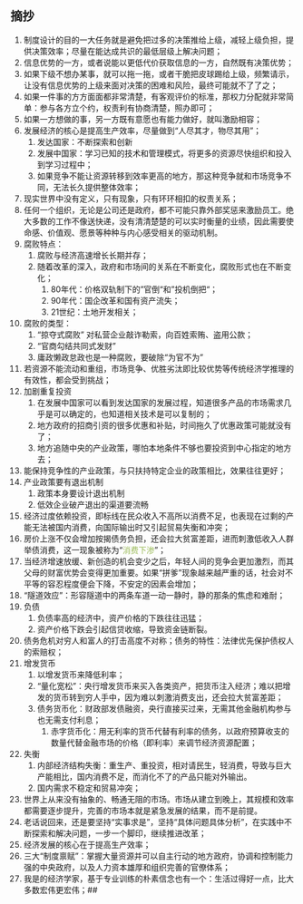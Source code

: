 ## 摘抄
1. 制度设计的目的一大任务就是避免把过多的决策推给上级，减轻上级负担，提供决策效率；尽量在能达成共识的最低层级上解决问题；
2. 信息优势的一方，或者说能以更低代价获取信息的一方，自然既有决策优势；
3. 如果下级不想办某事，就可以拖一拖，或者干脆把皮球踢给上级，频繁请示，让没有信息优势的上级来面对决策的困难和风险，最终可能就不了了之；
4. 如果一件事的方方面面都非常清楚，有客观评价的标准，那权力分配就非常简单：参与各方立个约，权责利有协商清楚，照办即可；
5. 如果一方想做的事，另一方既有意愿也有能力做好，就叫激励相容；
6. 发展经济的核心是提高生产效率，尽量做到“人尽其才，物尽其用”；
   1. 发达国家：不断探索和创新
   2. 发展中国家：学习已知的技术和管理模式，将更多的资源尽快组织和投入到学习过程中；
   3. 如果竞争不能让资源转移到效率更高的地方，那这种竞争就和市场竞争不同，无法长久提供整体效率；
7. 现实世界中没有定义，只有现象，只有环环相扣的权责关系；
8. 任何一个组织，无论是公司还是政府，都不可能只靠外部奖惩来激励员工。绝大多数的工作不像送快递，没有清清楚楚的可以实时衡量的业绩，因此需要使命感、价值观、愿景等种种与内心感受相关的驱动机制。
9. 腐败特点：
   1. 腐败与经济高速增长长期并存；
   2. 随着改革的深入，政府和市场间的关系在不断变化，腐败形式也在不断变化；
      1. 80年代：价格双轨制下的”官倒“和”投机倒把“；
      2. 90年代：国企改革和国有资产流失；
      3. 21世纪：土地开发相关；
10. 腐败的类型：
    1. “掠夺式腐败” 对私营企业敲诈勒索，向百姓索贿、盗用公款；
    2. “官商勾结共同式发财”
    3. 庸政懒政怠政也是一种腐败，要破除“为官不为”
11. 若资源不能流动和重组，市场竞争、优胜劣汰即比较优势等传统经济学推理的有效性，都会受到挑战；
12. 加剧重复投资
    1. 在发展中国家可以看到发达国家的发展过程，知道很多产品的市场需求几乎是可以确定的，也知道相关技术是可以复制的；
    2. 地方政府的招商引资的很多优惠和补贴，时间拖久了优惠政策可能就没有了；
    3. 地方追随中央的产业政策，哪怕本地条件不够也要投资到中心指定的地方去；
13. 能保持竞争性的产业政策，与只扶持特定企业的政策相比，效果往往更好；
14. 产业政策要有退出机制
    1. 政策本身要设计退出机制
    2. 低效企业破产退出的渠道要流畅
15. 经济过度依赖投资，即标线在民众收入不高所以消费不足，也表现在过剩的产能无法被国内消费，向国际输出时又引起贸易失衡和冲突；
16. 房价上涨不仅会增加按揭债务负担，还会拉大贫富差距，进而刺激低收入人群举债消费，这一现象被称为“<font color="#9bbb59">消费下渗</font>”；
17. 当经济增速放缓、新创造的机会变少之后，年轻人间的竞争会更加激烈，而其父母的财富优势会变得更加重要。如果“拼爹”现象越来越严重的话，社会对不平等的容忍程度便会下降，不安定的因素会增加；
18. “隧道效应”：形容隧道中的两条车道一动一静时，静的那条的焦虑和难耐；
19. 负债
    1. 负债率高的经济中，资产价格的下跌往往迅猛；
    2. 资产价格下跌会引起信贷收缩，导致资金链断裂。
20. 债务危机对穷人和富人的打击高度不对称；债务的特性：法律优先保护债权人的索赔权；
21. 增发货币
    1. 以增发货币来降低利率；
    2. “量化宽松”：央行增发货币来买入各类资产，把货币注入经济；难以把增发的货币转到穷人手中，因为难以刺激消费支出，还会拉大贫富差距；
    3. 债务货币化：财政部发债融资，央行直接买过来，无需其他金融机构参与也无需支付利息；
       1. 赤字货币化：用无利率的货币代替有利率的债务，以政府预算收支的数量代替金融市场的价格（即利率）来调节经济资源配置；
22. 失衡
    1. 内部经济结构失衡：重生产、重投资，相对请民生，轻消费，导致与巨大产能相比，国内消费不足，而消化不了的产品只能对外输出。
    2. 国内需求不稳定和贸易冲突；
23. 世界上从来没有抽象的、畅通无阻的市场。市场从建立到晚上，其规模和效率都需要逐步提升，完善的市场本就是紧急发展的结果，而不是前提。
24. 老话说回来，还是要坚持“实事求是”，坚持“具体问题具体分析”，在实践中不断探索和解决问题，一步一个脚印，继续推进改革；
25. 经济发展的核心在于提高生产效率；
26. 三大“制度禀赋”：掌握大量资源并可以自主行动的地方政府，协调和控制能力强的中央政府，以及人力资本雄厚和组织完善的官僚体系；
27. 我是的经济学家，基于专业训练的朴素信念也有一个：生活过得好一点，比大多数宏伟更宏伟；##